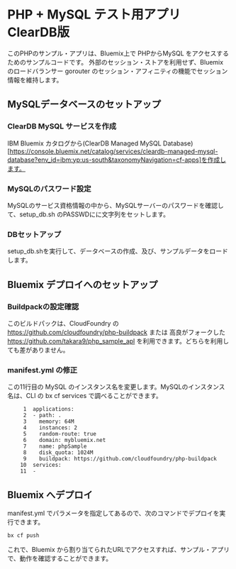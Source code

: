 # PHP + MySQL テスト用アプリ ClearDB版

このPHPのサンプル・アプリは、Bluemix上で PHPからMySQL をアクセスするためのサンプルコードです。
外部のセッション・ストアを利用せず、Bluemix のロードバランサー gorouter のセッション・アフィニティの機能でセッション情報を維持します。

## MySQLデータベースのセットアップ

### ClearDB MySQL サービスを作成
IBM Bluemix カタログから(ClearDB Managed MySQL Database)[https://console.bluemix.net/catalog/services/cleardb-managed-mysql-database?env_id=ibm:yp:us-south&taxonomyNavigation=cf-apps]を作成します。

### MySQLのパスワード設定
MySQLのサービス資格情報の中から、MySQLサーバーのパスワードを確認して、setup_db.sh のPASSWDにに文字列をセットします。

### DBセットアップ
setup_db.shを実行して、データベースの作成、及び、サンプルデータをロードします。


## Bluemix デプロイへのセットアップ

### Buildpackの設定確認

このビルドパックは、CloudFoundry の https://github.com/cloudfoundry/php-buildpack または 高良がフォークした https://github.com/takara9/php_sample_apl を利用できます。どちらを利用しても差がありません。


### manifest.yml の修正
この11行目の MySQL のインスタンス名を変更します。MySQLのインスタンス名は、CLI の bx cf services で調べることができます。

~~~
     1	applications:
     2	- path: .
     3	  memory: 64M
     4	  instances: 2
     5	  random-route: true
     6	  domain: mybluemix.net
     7	  name: phpSample
     8	  disk_quota: 1024M
     9	  buildpack: https://github.com/cloudfoundry/php-buildpack
    10	services:
    11	- 
~~~


## Bluemix へデプロイ

manifest.yml でパラメータを指定してあるので、次のコマンドでデプロイを実行できます。

~~~
bx cf push
~~~
 
これで、Bluemix から割り当てられたURLでアクセスすれば、サンプル・アプリで、動作を確認することができます。








